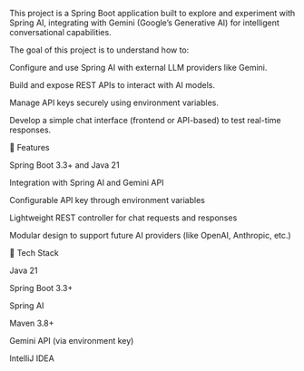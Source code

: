 This project is a Spring Boot application built to explore and experiment with Spring AI, integrating with Gemini (Google’s Generative AI) for intelligent conversational capabilities.

The goal of this project is to understand how to:

Configure and use Spring AI with external LLM providers like Gemini.

Build and expose REST APIs to interact with AI models.

Manage API keys securely using environment variables.

Develop a simple chat interface (frontend or API-based) to test real-time responses.

🚀 Features

Spring Boot 3.3+ and Java 21

Integration with Spring AI and Gemini API

Configurable API key through environment variables

Lightweight REST controller for chat requests and responses

Modular design to support future AI providers (like OpenAI, Anthropic, etc.)

🧩 Tech Stack

Java 21

Spring Boot 3.3+

Spring AI

Maven 3.8+

Gemini API (via environment key)

IntelliJ IDEA